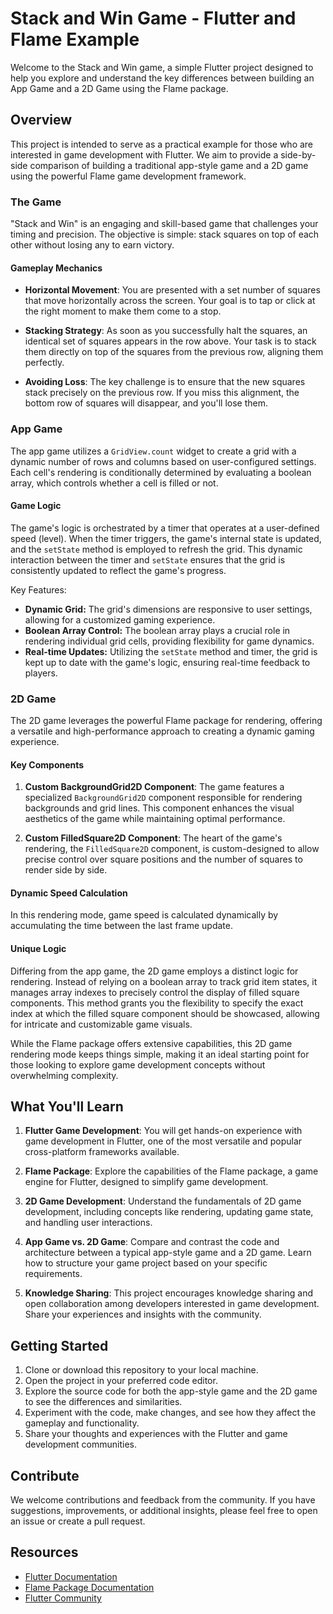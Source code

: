 # Stack and Win Game - Flutter and Flame Example

Welcome to the Stack and Win game, a simple Flutter project designed to help you explore and understand the key differences between building an App Game and a 2D Game using the Flame package.

## Overview

This project is intended to serve as a practical example for those who are interested in game development with Flutter. We aim to provide a side-by-side comparison of building a traditional app-style game and a 2D game using the powerful Flame game development framework.

### The Game

"Stack and Win" is an engaging and skill-based game that challenges your timing and precision. The objective is simple: stack squares on top of each other without losing any to earn victory.

#### Gameplay Mechanics

- **Horizontal Movement**: You are presented with a set number of squares that move horizontally across the screen. Your goal is to tap or click at the right moment to make them come to a stop.

- **Stacking Strategy**: As soon as you successfully halt the squares, an identical set of squares appears in the row above. Your task is to stack them directly on top of the squares from the previous row, aligning them perfectly.

- **Avoiding Loss**: The key challenge is to ensure that the new squares stack precisely on the previous row. If you miss this alignment, the bottom row of squares will disappear, and you'll lose them.

### App Game

The app game utilizes a `GridView.count` widget to create a grid with a dynamic number of rows and columns based on user-configured settings. Each cell's rendering is conditionally determined by evaluating a boolean array, which controls whether a cell is filled or not.

#### Game Logic

The game's logic is orchestrated by a timer that operates at a user-defined speed (level). When the timer triggers, the game's internal state is updated, and the `setState` method is employed to refresh the grid. This dynamic interaction between the timer and `setState` ensures that the grid is consistently updated to reflect the game's progress.

Key Features:
- **Dynamic Grid:** The grid's dimensions are responsive to user settings, allowing for a customized gaming experience.
- **Boolean Array Control:** The boolean array plays a crucial role in rendering individual grid cells, providing flexibility for game dynamics.
- **Real-time Updates:** Utilizing the `setState` method and timer, the grid is kept up to date with the game's logic, ensuring real-time feedback to players.

### 2D Game

The 2D game leverages the powerful Flame package for rendering, offering a versatile and high-performance approach to creating a dynamic gaming experience.

#### Key Components

1. **Custom BackgroundGrid2D Component**: The game features a specialized `BackgroundGrid2D` component responsible for rendering backgrounds and grid lines. This component enhances the visual aesthetics of the game while maintaining optimal performance.

2. **Custom FilledSquare2D Component**: The heart of the game's rendering, the `FilledSquare2D` component, is custom-designed to allow precise control over square positions and the number of squares to render side by side.

#### Dynamic Speed Calculation

In this rendering mode, game speed is calculated dynamically by accumulating the time between the last frame update.

#### Unique Logic

Differing from the app game, the 2D game employs a distinct logic for rendering. Instead of relying on a boolean array to track grid item states, it manages array indexes to precisely control the display of filled square components. This method grants you the flexibility to specify the exact index at which the filled square component should be showcased, allowing for intricate and customizable game visuals.

While the Flame package offers extensive capabilities, this 2D game rendering mode keeps things simple, making it an ideal starting point for those looking to explore game development concepts without overwhelming complexity.

## What You'll Learn

1. **Flutter Game Development**: You will get hands-on experience with game development in Flutter, one of the most versatile and popular cross-platform frameworks available.

2. **Flame Package**: Explore the capabilities of the Flame package, a game engine for Flutter, designed to simplify game development.

3. **2D Game Development**: Understand the fundamentals of 2D game development, including concepts like rendering, updating game state, and handling user interactions.

4. **App Game vs. 2D Game**: Compare and contrast the code and architecture between a typical app-style game and a 2D game. Learn how to structure your game project based on your specific requirements.

5. **Knowledge Sharing**: This project encourages knowledge sharing and open collaboration among developers interested in game development. Share your experiences and insights with the community.

## Getting Started

1. Clone or download this repository to your local machine.
2. Open the project in your preferred code editor.
3. Explore the source code for both the app-style game and the 2D game to see the differences and similarities.
4. Experiment with the code, make changes, and see how they affect the gameplay and functionality.
5. Share your thoughts and experiences with the Flutter and game development communities.

## Contribute

We welcome contributions and feedback from the community. If you have suggestions, improvements, or additional insights, please feel free to open an issue or create a pull request.

## Resources

- [Flutter Documentation](https://flutter.dev/docs)
- [Flame Package Documentation](https://pub.dev/packages/flame)
- [Flutter Community](https://flutter.dev/community)
